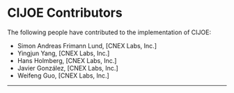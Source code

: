 CIJOE Contributors
==================

The following people have contributed to the implementation of CIJOE:

* Simon Andreas Frimann Lund, [CNEX Labs, Inc.]
* Yingjun Yang, [CNEX Labs, Inc.]
* Hans Holmberg, [CNEX Labs, Inc.]
* Javier González, [CNEX Labs, Inc.]
* Weifeng Guo, [CNEX Labs, Inc.]

---

[CNEX Labs Inc.]: https://www.cnexlabs.com/
